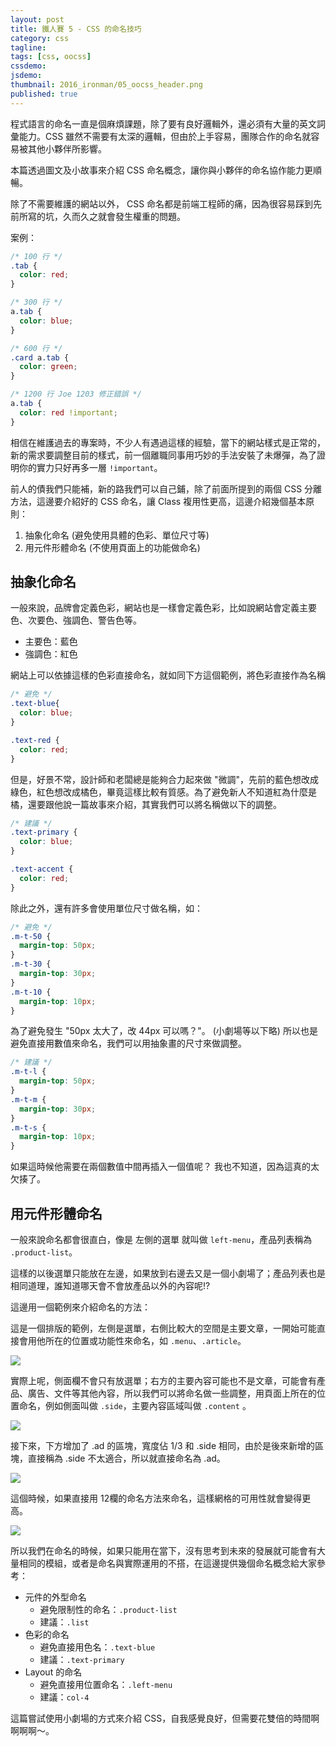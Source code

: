 ```yaml
---
layout: post
title: 鐵人賽 5 - CSS 的命名技巧
category: css
tagline:
tags: [css, oocss]
cssdemo:
jsdemo:
thumbnail: 2016_ironman/05_oocss_header.png
published: true
---
```


程式語言的命名一直是個麻煩課題，除了要有良好邏輯外，還必須有大量的英文詞彙能力。CSS 雖然不需要有太深的邏輯，但由於上手容易，團隊合作的命名就容易被其他小夥伴所影響。

本篇透過圖文及小故事來介紹 CSS 命名概念，讓你與小夥伴的命名協作能力更順暢。

<!-- more -->

除了不需要維護的網站以外， CSS 命名都是前端工程師的痛，因為很容易踩到先前所寫的坑，久而久之就會發生權重的問題。

案例：
```css
/* 100 行 */
.tab {
  color: red;
}

/* 300 行 */
a.tab {
  color: blue;
}

/* 600 行 */
.card a.tab {
  color: green;
}

/* 1200 行 Joe 1203 修正錯誤 */
a.tab {
  color: red !important;
}
```

相信在維護過去的專案時，不少人有遇過這樣的經驗，當下的網站樣式是正常的，新的需求要調整目前的樣式，前一個離職同事用巧妙的手法安裝了未爆彈，為了證明你的實力只好再多一層 `!important`。

前人的債我們只能補，新的路我們可以自己鋪，除了前面所提到的兩個 CSS 分離方法，這邊要介紹好的 CSS 命名，讓 Class 複用性更高，這邊介紹幾個基本原則：

1. 抽象化命名 (避免使用具體的色彩、單位尺寸等)
2. 用元件形體命名 (不使用頁面上的功能做命名)

## 抽象化命名

一般來說，品牌會定義色彩，網站也是一樣會定義色彩，比如說網站會定義主要色、次要色、強調色、警告色等。

* 主要色：藍色
* 強調色：紅色

網站上可以依據這樣的色彩直接命名，就如同下方這個範例，將色彩直接作為名稱

```css
/* 避免 */
.text-blue{
  color: blue;
}

.text-red {
  color: red;
}
```

但是，好景不常，設計師和老闆總是能夠合力起來做 "微調"，先前的藍色想改成綠色，紅色想改成橘色，畢竟這樣比較有質感。為了避免新人不知道紅為什麼是橘，還要跟他說一篇故事來介紹，其實我們可以將名稱做以下的調整。

```css
/* 建議 */
.text-primary {
  color: blue;
}

.text-accent {
  color: red;
}
```

除此之外，還有許多會使用單位尺寸做名稱，如：

```css
/* 避免 */
.m-t-50 {
  margin-top: 50px;
}
.m-t-30 {
  margin-top: 30px;
}
.m-t-10 {
  margin-top: 10px;
}
```

為了避免發生 "50px 太大了，改 44px 可以嗎？"。 (小劇場等以下略)
所以也是避免直接用數值來命名，我們可以用抽象畫的尺寸來做調整。

```css
/* 建議 */
.m-t-l {
  margin-top: 50px;
}
.m-t-m {
  margin-top: 30px;
}
.m-t-s {
  margin-top: 10px;
}
```

如果這時候他需要在兩個數值中間再插入一個值呢？
我也不知道，因為這真的太欠揍了。

## 用元件形體命名

一般來說命名都會很直白，像是 左側的選單 就叫做 `left-menu`，產品列表稱為 `.product-list`。

這樣的以後選單只能放在左邊，如果放到右邊去又是一個小劇場了；產品列表也是相同道理，誰知道哪天會不會放產品以外的內容呢!?

這邊用一個範例來介紹命名的方法：

這是一個排版的範例，左側是選單，右側比較大的空間是主要文章，一開始可能直接會用他所在的位置或功能性來命名，如 `.menu`、`.article`。

![](/images/2016_ironman/05_oocss_01.png)

實際上呢，側面欄不會只有放選單；右方的主要內容可能也不是文章，可能會有產品、廣告、文件等其他內容，所以我們可以將命名做一些調整，用頁面上所在的位置命名，例如側面叫做 `.side`，主要內容區域叫做 `.content` 。

![](/images/2016_ironman/05_oocss_02.png)

接下來，下方增加了 .ad 的區塊，寬度佔 1/3 和 .side 相同，由於是後來新增的區塊，直接稱為 .side 不太適合，所以就直接命名為 .ad。

![](/images/2016_ironman/05_oocss_03.png)

這個時候，如果直接用 12欄的命名方法來命名，這樣網格的可用性就會變得更高。

![](/images/2016_ironman/05_oocss_04.png)

所以我們在命名的時候，如果只能用在當下，沒有思考到未來的發展就可能會有大量相同的模組，或者是命名與實際運用的不搭，在這邊提供幾個命名概念給大家參考：

* 元件的外型命名
    * 避免限制性的命名：`.product-list  `
    * 建議：`.list`
* 色彩的命名
    * 避免直接用色名：`.text-blue`
    * 建議：`.text-primary`
* Layout 的命名
    * 避免直接用位置命名：`.left-menu`
    * 建議：`col-4`

這篇嘗試使用小劇場的方式來介紹 CSS，自我感覺良好，但需要花雙倍的時間啊啊啊啊～。

